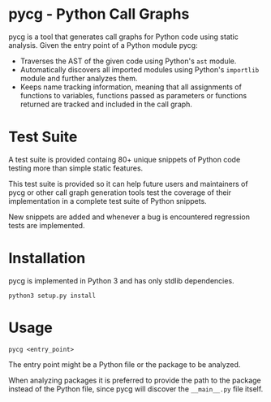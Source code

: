 pycg - Python Call Graphs
=================================

pycg is a tool that generates call graphs for Python code using static
analysis. Given the entry point of a Python module pycg:
- Traverses the AST of the given code using Python's `ast` module.
- Automatically discovers all imported modules using Python's `importlib`
  module and further analyzes them.
- Keeps name tracking information, meaning that all assignments of functions to
  variables, functions passed as parameters or functions returned are tracked
  and included in the call graph.

Test Suite
==========

A test suite is provided containg 80+ unique snippets of Python code testing
more than simple static features.

This test suite is provided so it can help future users and maintainers
of pycg or other call graph generation tools test the coverage of their
implementation in a complete test suite of Python snippets.

New snippets are added and whenever a bug is encountered regression tests
are implemented.

Installation
============

pycg is implemented in Python 3 and has only stdlib dependencies.

```
python3 setup.py install
```

Usage
=====

```
pycg <entry_point>
```

The entry point might be a Python file or the package to be analyzed.

When analyzing packages it is preferred to provide the path to the package
instead of the Python file, since pycg will discover the `__main__.py` file
itself.
